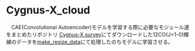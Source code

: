 # Cygnus-X_cloud

　CAE(Convolutional Autoencoder)モデルを学習する際に必要なモジュール達をまとめたリポジトリ
 [Cygnus-X survey](https://cygnus45.github.io/nro2015/#12co)にてダウンロードした12CO(J=1-0)輝線のデータを[make_resize_data](https://github.com/yudai-22/Make_Data_Tools/tree/main/make_resize_data)にて処理したのちモデルに学習させる。
